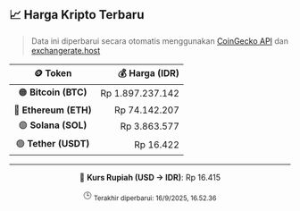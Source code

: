 

<!-- HARGA_KRIPTO -->
## 📈 Harga Kripto Terbaru

> Data ini diperbarui secara otomatis menggunakan [CoinGecko API](https://www.coingecko.com/) dan [exchangerate.host](https://exchangerate.host/)

<div align="center">

| 🪙 Token | 💰 Harga (IDR) |
|:------:|---------------:|
| 🟠 **Bitcoin (BTC)**   | Rp 1.897.237.142 |
| 🔵 **Ethereum (ETH)**  | Rp 74.142.207 |
| 🟣 **Solana (SOL)**    | Rp 3.863.577 |
| 🟢 **Tether (USDT)**   | Rp 16.422 |

---

💱 **Kurs Rupiah (USD → IDR)**: Rp 16.415

🕒 <sub>Terakhir diperbarui: 16/9/2025, 16.52.36</sub>

</div>
<!-- /HARGA_KRIPTO -->